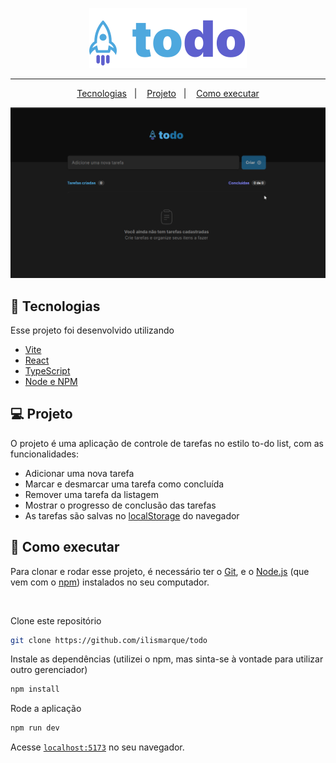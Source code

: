<p align="center"> 
<img alt="Imagem de um foguete, com o texto todo ao lado" src=".github/logo.svg" />
</p>
<hr>

<p align="center">
  <a href="#-tecnologias">Tecnologias</a>&nbsp;&nbsp;&nbsp;|&nbsp;&nbsp;&nbsp;
  <a href="#-projeto">Projeto</a>&nbsp;&nbsp;&nbsp;|&nbsp;&nbsp;&nbsp;
  <a href="#-como-executar">Como executar</a>
</p>

![gif](.github/app.gif)

## 🚀 Tecnologias

Esse projeto foi desenvolvido utilizando

- [Vite](https://vitejs.dev/)
- [React](https://reactjs.org/)
- [TypeScript](https://www.typescriptlang.org/)
- [Node e NPM](https://nodejs.org/)

## 💻 Projeto

O projeto é uma aplicação de controle de tarefas no estilo to-do list, com as funcionalidades:
- Adicionar uma nova tarefa
- Marcar e desmarcar uma tarefa como concluída
- Remover uma tarefa da listagem
- Mostrar o progresso de conclusão das tarefas
- As tarefas são salvas no [localStorage](https://developer.mozilla.org/pt-BR/docs/Web/API/Window/localStorage) do navegador

## 🚀 Como executar

Para clonar e rodar esse projeto, é necessário ter o [Git](https://git-scm.com), e o [Node.js](https://nodejs.org/en/download/) (que vem com o [npm](https://docs.npmjs.com/)) instalados no seu computador.

<br>

Clone este repositório
```bash
git clone https://github.com/ilismarque/todo
```

Instale as dependências (utilizei o npm, mas sinta-se à vontade para utilizar outro gerenciador)
```bash
npm install
```

Rode a aplicação
```bash
npm run dev
```
Acesse [`localhost:5173`](http://localhost:5173) no seu navegador.
